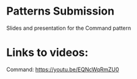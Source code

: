 # Patterns Submission

Slides and presentation for the Command pattern

# Links to videos:

Command: https://youtu.be/EQNcWqRmZU0

